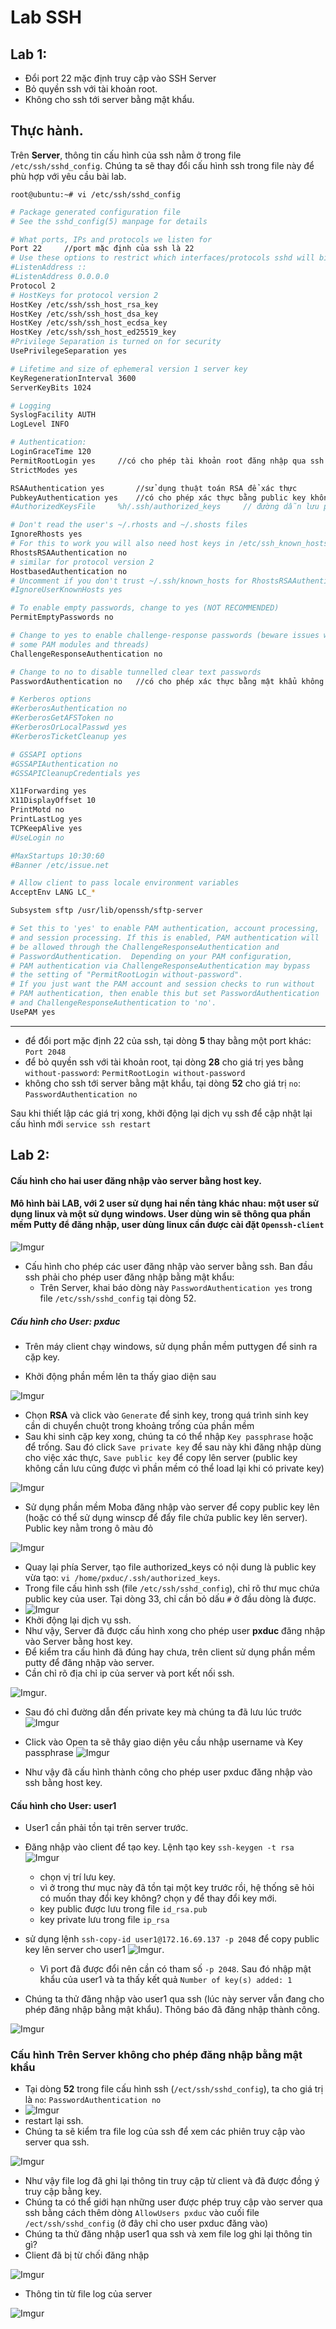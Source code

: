 # Lab SSH

## Lab 1: 

- Đổi port 22 mặc định truy cập vào SSH Server
- Bỏ quyền ssh với tài khoản root.
- Không cho ssh tới server bằng mật khẩu.

## Thực hành.
Trên **Server**, thông tin cấu hình của ssh nằm ở trong file `/etc/ssh/sshd_config`. Chúng ta sẽ thay đổi cấu hình ssh trong file này để phù hợp với yêu cầu bài lab.

`root@ubuntu:~# vi /etc/ssh/sshd_config`

```sh
# Package generated configuration file
# See the sshd_config(5) manpage for details

# What ports, IPs and protocols we listen for
Port 22 	//port mặc định của ssh là 22
# Use these options to restrict which interfaces/protocols sshd will bind to
#ListenAddress ::
#ListenAddress 0.0.0.0
Protocol 2
# HostKeys for protocol version 2
HostKey /etc/ssh/ssh_host_rsa_key
HostKey /etc/ssh/ssh_host_dsa_key
HostKey /etc/ssh/ssh_host_ecdsa_key
HostKey /etc/ssh/ssh_host_ed25519_key
#Privilege Separation is turned on for security
UsePrivilegeSeparation yes

# Lifetime and size of ephemeral version 1 server key
KeyRegenerationInterval 3600
ServerKeyBits 1024

# Logging
SyslogFacility AUTH
LogLevel INFO

# Authentication:
LoginGraceTime 120
PermitRootLogin yes		//có cho phép tài khoản root đăng nhập qua ssh không
StrictModes yes

RSAAuthentication yes		//sử dụng thuật toán RSA để xác thực
PubkeyAuthentication yes	//có cho phép xác thực bằng public key không
#AuthorizedKeysFile     %h/.ssh/authorized_keys		// đường dẫn lưu public key.

# Don't read the user's ~/.rhosts and ~/.shosts files
IgnoreRhosts yes
# For this to work you will also need host keys in /etc/ssh_known_hosts
RhostsRSAAuthentication no
# similar for protocol version 2
HostbasedAuthentication no
# Uncomment if you don't trust ~/.ssh/known_hosts for RhostsRSAAuthentication
#IgnoreUserKnownHosts yes

# To enable empty passwords, change to yes (NOT RECOMMENDED)
PermitEmptyPasswords no

# Change to yes to enable challenge-response passwords (beware issues with
# some PAM modules and threads)
ChallengeResponseAuthentication no

# Change to no to disable tunnelled clear text passwords
PasswordAuthentication no	//có cho phép xác thực bằng mật khẩu không

# Kerberos options
#KerberosAuthentication no
#KerberosGetAFSToken no
#KerberosOrLocalPasswd yes
#KerberosTicketCleanup yes

# GSSAPI options
#GSSAPIAuthentication no
#GSSAPICleanupCredentials yes

X11Forwarding yes
X11DisplayOffset 10
PrintMotd no
PrintLastLog yes
TCPKeepAlive yes
#UseLogin no

#MaxStartups 10:30:60
#Banner /etc/issue.net

# Allow client to pass locale environment variables
AcceptEnv LANG LC_*

Subsystem sftp /usr/lib/openssh/sftp-server

# Set this to 'yes' to enable PAM authentication, account processing,
# and session processing. If this is enabled, PAM authentication will
# be allowed through the ChallengeResponseAuthentication and
# PasswordAuthentication.  Depending on your PAM configuration,
# PAM authentication via ChallengeResponseAuthentication may bypass
# the setting of "PermitRootLogin without-password".
# If you just want the PAM account and session checks to run without
# PAM authentication, then enable this but set PasswordAuthentication
# and ChallengeResponseAuthentication to 'no'.
UsePAM yes
```                                                                                                                                                       

---

- để đổi port mặc định 22 của ssh, tại dòng **5** thay bằng một port khác: `Port 2048`
- để bỏ quyền ssh với tài khoản root, tại dòng **28** cho giá trị yes bằng `without-password`: `PermitRootLogin without-password`
- không cho ssh tới server bằng mật khẩu, tại dòng **52** cho giá trị `no`: `PasswordAuthentication no`

Sau khi thiết lập các giá trị xong, khởi động lại dịch vụ ssh để cập nhật lại cấu hình mới `service ssh restart`

## Lab 2:
#### Cấu hình cho hai user đăng nhập vào server bằng host key.
#### Mô hình bài LAB, với 2 user sử dụng hai nền tảng khác nhau: một user sử dụng linux và một sử dụng windows. User dùng win sẽ thông qua phần mềm Putty để đăng nhập, user dùng linux cần được cài đặt `Openssh-client`

![Imgur](http://i.imgur.com/n3eSwiv.png)

- Cấu hình cho phép các user đăng nhập vào server bằng ssh.
	Ban đầu ssh phải cho phép user đăng nhập bằng mật khẩu:
	- Trên Server, khai báo dòng này `PasswordAuthentication yes` trong file `/etc/ssh/sshd_config` tại dòng 52.

<h5>Cấu hình cho User: pxduc</h5>

- Trên máy client chạy windows, sử dụng phần mềm puttygen để sinh ra cặp key.

- Khởi động phần mềm lên ta thấy giao diện sau

![Imgur](http://i.imgur.com/eCaxiGD.png) 

- Chọn **RSA** và click vào `Generate` để sinh key, trong quá trình sinh key cần di chuyển chuột trong khoảng trống của phần mềm
- Sau khi sinh cặp key xong, chúng ta có thể nhập `Key passphrase` hoặc để trống. Sau đó click `Save private key` để sau này khi đăng nhập dùng cho việc xác thực, `Save public key` để copy lên server (public key không cần lưu cũng được vì phần mềm có thể load lại khi có private key)

![Imgur](http://i.imgur.com/Hfu80yf.png)

- Sử dụng phần mềm Moba đăng nhập vào server để copy public key lên (hoặc có thể sử dụng winscp để đẩy file chứa public key lên server). Public key nằm trong ô màu đỏ

![Imgur](http://i.imgur.com/JWR9Bt4.png)

- Quay lại phía Server, tạo file authorized_keys có nội dung là public key vừa tạo: `vi /home/pxduc/.ssh/authorized_keys`.
- Trong file cấu hình ssh (file `/etc/ssh/sshd_config`), chỉ rõ thư mục chứa public key của user. Tại dòng 33, chỉ cần bỏ dấu `#` ở đầu dòng là được.
- ![Imgur](http://i.imgur.com/lUQA5rw.png)
- Khởi động lại dịch vụ ssh.
- Như vậy, Server đã được cấu hình xong cho phép user **pxduc** đăng nhập vào Server bằng host key.
- Để kiểm tra cấu hình đã đúng hay chưa, trên client sử dụng phần mềm putty để đăng nhập vào server.
- Cần chỉ rõ địa chỉ ip của server và port kết nối ssh. 

![Imgur](http://i.imgur.com/2tlLhEJ.png).

- Sau đó chỉ đường dẫn đến private key mà chúng ta đã lưu lúc trước 
![Imgur](http://i.imgur.com/gZh86ms.png)

- Click vào Open ta sẽ thây giao diện yêu cầu nhập username và Key passphrase 
![Imgur](http://i.imgur.com/JWpgaS1.png)

- Như vậy đã cấu hình thành công cho phép user pxduc đăng nhập vào ssh bằng host key.

#### Cấu hình cho User: user1
- User1 cần phải tồn tại trên server trước.

- Đăng nhập vào client để tạo key. Lệnh tạo key `ssh-keygen -t rsa`
![Imgur](http://i.imgur.com/7vql9te.png)
	- chọn vị trí lưu key.
	- vì ở trong thư mục này đã tồn tại một key trước rồi, hệ thống sẽ hỏi có muốn thay đổi key không? chọn y để thay đổi key mới.
	- key public được lưu trong file `id_rsa.pub`
	- key private lưu trong file `ip_rsa`

- sử dụng lệnh `ssh-copy-id user1@172.16.69.137 -p 2048` để copy public key lên server cho user1 
![Imgur](http://i.imgur.com/y2zCfWY.png).
	- Vì port đã được đổi nên cần có tham số `-p 2048`. Sau đó nhập mật khẩu của user1 và ta thấy kết quả `Number of key(s) added: 1`

- Chúng ta thử đăng nhập vào user1 qua ssh (lúc này server vẫn đang cho phép đăng nhập bằng mật khẩu). Thông báo đã đăng nhập thành công.
 
![Imgur](http://i.imgur.com/QS5Lvke.png) 


### Cấu hình Trên Server không cho phép đăng nhập bằng mật khẩu
- Tại dòng **52** trong file cấu hình ssh (`/ect/ssh/sshd_config`), ta cho giá trị là `no`: `PasswordAuthentication no`
- ![Imgur](http://i.imgur.com/iysTryT.png)
- restart lại ssh.
- Chúng ta sẽ kiểm tra file log của ssh để xem các phiên truy cập vào server qua ssh. 

![Imgur](http://i.imgur.com/ua66WAA.png)

- Như vậy file log đã ghi lại thông tin truy cập từ client và đã được đồng ý truy cập bằng key.
- Chúng ta có thể giới hạn những user được phép truy cập vào server qua ssh bằng cách thêm dòng  `AllowUsers pxduc` vào cuối file `/ect/ssh/sshd_config` (ở đây chỉ cho user pxduc đăng vào)
- Chúng ta thử đăng nhập user1 qua ssh và xem file log ghi lại thông tin gì?
- Client đã bị từ chối đăng nhập 

![Imgur](http://i.imgur.com/QyFzpF6.png)

- Thông tin từ file log của server 

![Imgur](http://i.imgur.com/srP4LZz.png)
